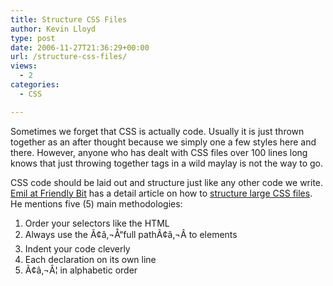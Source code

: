 ```yaml
---
title: Structure CSS Files
author: Kevin Lloyd
type: post
date: 2006-11-27T21:36:29+00:00
url: /structure-css-files/
views:
  - 2
categories:
  - CSS

---
```

<!--adsense-->Sometimes we forget that CSS is actually code. Usually it is just thrown together as an after thought because we simply one a few styles here and there. However, anyone who has dealt with CSS files over 100 lines long knows that just throwing together tags in a wild maylay is not the way to go.

CSS code should be laid out and structure just like any other code we write. [Emil at Friendly Bit][1] has a detail article on how to [structure large CSS files][1]. He mentions five (5) main methodologies:

  1. Order your selectors like the HTML
  2. Always use the Ã¢â‚¬Å“full pathÃ¢â‚¬Â to elements
  3. Indent your code cleverly
  4. Each declaration on its own line
  5. Ã¢â‚¬Â¦ in alphabetic order

 [1]: http://friendlybit.com/css/how-to-structure-large-css-files/